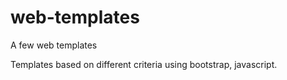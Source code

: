 # web-templates
A few web templates


Templates based on different criteria using bootstrap, javascript.
